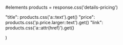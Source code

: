 #elements
products = response.css('details-pricing')

"title": products.css('a::text').get()
"price": products.css('p.price.larger::text').get()
"link": products.css('a::attr(href)').get()

)
